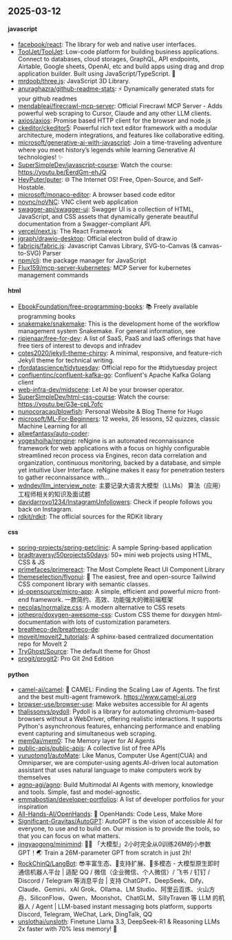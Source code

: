 ## 2025-03-12

#### javascript
* [facebook/react](https://github.com/facebook/react): The library for web and native user interfaces.
* [ToolJet/ToolJet](https://github.com/ToolJet/ToolJet): Low-code platform for building business applications. Connect to databases, cloud storages, GraphQL, API endpoints, Airtable, Google sheets, OpenAI, etc and build apps using drag and drop application builder. Built using JavaScript/TypeScript. 🚀
* [mrdoob/three.js](https://github.com/mrdoob/three.js): JavaScript 3D Library.
* [anuraghazra/github-readme-stats](https://github.com/anuraghazra/github-readme-stats): ⚡ Dynamically generated stats for your github readmes
* [mendableai/firecrawl-mcp-server](https://github.com/mendableai/firecrawl-mcp-server): Official Firecrawl MCP Server - Adds powerful web scraping to Cursor, Claude and any other LLM clients.
* [axios/axios](https://github.com/axios/axios): Promise based HTTP client for the browser and node.js
* [ckeditor/ckeditor5](https://github.com/ckeditor/ckeditor5): Powerful rich text editor framework with a modular architecture, modern integrations, and features like collaborative editing.
* [microsoft/generative-ai-with-javascript](https://github.com/microsoft/generative-ai-with-javascript): Join a time-traveling adventure where you meet history’s legends while learning Generative AI technologies! ✨
* [SuperSimpleDev/javascript-course](https://github.com/SuperSimpleDev/javascript-course): Watch the course: https://youtu.be/EerdGm-ehJQ
* [HeyPuter/puter](https://github.com/HeyPuter/puter): 🌐 The Internet OS! Free, Open-Source, and Self-Hostable.
* [microsoft/monaco-editor](https://github.com/microsoft/monaco-editor): A browser based code editor
* [novnc/noVNC](https://github.com/novnc/noVNC): VNC client web application
* [swagger-api/swagger-ui](https://github.com/swagger-api/swagger-ui): Swagger UI is a collection of HTML, JavaScript, and CSS assets that dynamically generate beautiful documentation from a Swagger-compliant API.
* [vercel/next.js](https://github.com/vercel/next.js): The React Framework
* [jgraph/drawio-desktop](https://github.com/jgraph/drawio-desktop): Official electron build of draw.io
* [fabricjs/fabric.js](https://github.com/fabricjs/fabric.js): Javascript Canvas Library, SVG-to-Canvas (& canvas-to-SVG) Parser
* [npm/cli](https://github.com/npm/cli): the package manager for JavaScript
* [Flux159/mcp-server-kubernetes](https://github.com/Flux159/mcp-server-kubernetes): MCP Server for kubernetes management commands

#### html
* [EbookFoundation/free-programming-books](https://github.com/EbookFoundation/free-programming-books): 📚 Freely available programming books
* [snakemake/snakemake](https://github.com/snakemake/snakemake): This is the development home of the workflow management system Snakemake. For general information, see
* [ripienaar/free-for-dev](https://github.com/ripienaar/free-for-dev): A list of SaaS, PaaS and IaaS offerings that have free tiers of interest to devops and infradev
* [cotes2020/jekyll-theme-chirpy](https://github.com/cotes2020/jekyll-theme-chirpy): A minimal, responsive, and feature-rich Jekyll theme for technical writing.
* [rfordatascience/tidytuesday](https://github.com/rfordatascience/tidytuesday): Official repo for the #tidytuesday project
* [confluentinc/confluent-kafka-go](https://github.com/confluentinc/confluent-kafka-go): Confluent's Apache Kafka Golang client
* [web-infra-dev/midscene](https://github.com/web-infra-dev/midscene): Let AI be your browser operator.
* [SuperSimpleDev/html-css-course](https://github.com/SuperSimpleDev/html-css-course): Watch the course: https://youtu.be/G3e-cpL7ofc
* [nunocoracao/blowfish](https://github.com/nunocoracao/blowfish): Personal Website & Blog Theme for Hugo
* [microsoft/ML-For-Beginners](https://github.com/microsoft/ML-For-Beginners): 12 weeks, 26 lessons, 52 quizzes, classic Machine Learning for all
* [allwefantasy/auto-coder](https://github.com/allwefantasy/auto-coder): 
* [yogeshojha/rengine](https://github.com/yogeshojha/rengine): reNgine is an automated reconnaissance framework for web applications with a focus on highly configurable streamlined recon process via Engines, recon data correlation and organization, continuous monitoring, backed by a database, and simple yet intuitive User Interface. reNgine makes it easy for penetration testers to gather reconnaissance with…
* [wdndev/llm_interview_note](https://github.com/wdndev/llm_interview_note): 主要记录大语言大模型（LLMs） 算法（应用）工程师相关的知识及面试题
* [davidarroyo1234/InstagramUnfollowers](https://github.com/davidarroyo1234/InstagramUnfollowers): Check if people follows you back on Instagram.
* [rdkit/rdkit](https://github.com/rdkit/rdkit): The official sources for the RDKit library

#### css
* [spring-projects/spring-petclinic](https://github.com/spring-projects/spring-petclinic): A sample Spring-based application
* [bradtraversy/50projects50days](https://github.com/bradtraversy/50projects50days): 50+ mini web projects using HTML, CSS & JS
* [primefaces/primereact](https://github.com/primefaces/primereact): The Most Complete React UI Component Library
* [themeselection/flyonui](https://github.com/themeselection/flyonui): 🚀 The easiest, free and open-source Tailwind CSS component library with semantic classes.
* [jd-opensource/micro-app](https://github.com/jd-opensource/micro-app): A simple, efficient and powerful micro front-end framework. 一款简约、高效、功能强大的微前端框架
* [necolas/normalize.css](https://github.com/necolas/normalize.css): A modern alternative to CSS resets
* [jothepro/doxygen-awesome-css](https://github.com/jothepro/doxygen-awesome-css): Custom CSS theme for doxygen html-documentation with lots of customization parameters.
* [breatheco-de/breatheco-de](https://github.com/breatheco-de/breatheco-de): 
* [moveit/moveit2_tutorials](https://github.com/moveit/moveit2_tutorials): A sphinx-based centralized documentation repo for MoveIt 2
* [TryGhost/Source](https://github.com/TryGhost/Source): The default theme for Ghost
* [progit/progit2](https://github.com/progit/progit2): Pro Git 2nd Edition

#### python
* [camel-ai/camel](https://github.com/camel-ai/camel): 🐫 CAMEL: Finding the Scaling Law of Agents. The first and the best multi-agent framework. https://www.camel-ai.org
* [browser-use/browser-use](https://github.com/browser-use/browser-use): Make websites accessible for AI agents
* [thalissonvs/pydoll](https://github.com/thalissonvs/pydoll): Pydoll is a library for automating chromium-based browsers without a WebDriver, offering realistic interactions. It supports Python's asynchronous features, enhancing performance and enabling event capturing and simultaneous web scraping.
* [mem0ai/mem0](https://github.com/mem0ai/mem0): The Memory layer for AI Agents
* [public-apis/public-apis](https://github.com/public-apis/public-apis): A collective list of free APIs
* [yuruotong1/autoMate](https://github.com/yuruotong1/autoMate): Like Manus, Computer Use Agent(CUA) and Omniparser, we are computer-using agents.AI-driven local automation assistant that uses natural language to make computers work by themselves
* [agno-agi/agno](https://github.com/agno-agi/agno): Build Multimodal AI Agents with memory, knowledge and tools. Simple, fast and model-agnostic.
* [emmabostian/developer-portfolios](https://github.com/emmabostian/developer-portfolios): A list of developer portfolios for your inspiration
* [All-Hands-AI/OpenHands](https://github.com/All-Hands-AI/OpenHands): 🙌 OpenHands: Code Less, Make More
* [Significant-Gravitas/AutoGPT](https://github.com/Significant-Gravitas/AutoGPT): AutoGPT is the vision of accessible AI for everyone, to use and to build on. Our mission is to provide the tools, so that you can focus on what matters.
* [jingyaogong/minimind](https://github.com/jingyaogong/minimind): 🚀🚀 「大模型」2小时完全从0训练26M的小参数GPT！🌏 Train a 26M-parameter GPT from scratch in just 2h!
* [RockChinQ/LangBot](https://github.com/RockChinQ/LangBot): 😎丰富生态、🧩支持扩展、🦄多模态 - 大模型原生即时通信机器人平台 | 适配 QQ / 微信（企业微信、个人微信）/ 飞书 / 钉钉 / Discord / Telegram 等消息平台 | 支持 ChatGPT、DeepSeek、Dify、Claude、Gemini、xAI Grok、Ollama、LM Studio、阿里云百炼、火山方舟、SiliconFlow、Qwen、Moonshot、ChatGLM、SillyTraven 等 LLM 的机器人 / Agent | LLM-based instant messaging bots platform, supports Discord, Telegram, WeChat, Lark, DingTalk, QQ
* [unslothai/unsloth](https://github.com/unslothai/unsloth): Finetune Llama 3.3, DeepSeek-R1 & Reasoning LLMs 2x faster with 70% less memory! 🦥
